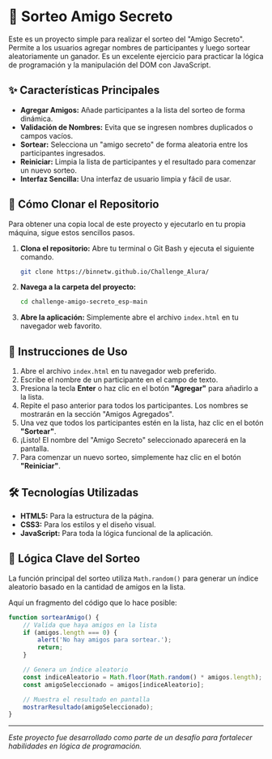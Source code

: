 # 🎲 Sorteo Amigo Secreto

Este es un proyecto simple para realizar el sorteo del "Amigo Secreto". Permite a los usuarios agregar nombres de participantes y luego sortear aleatoriamente un ganador. Es un excelente ejercicio para practicar la lógica de programación y la manipulación del DOM con JavaScript.

## ✨ Características Principales

-   **Agregar Amigos:** Añade participantes a la lista del sorteo de forma dinámica.
-   **Validación de Nombres:** Evita que se ingresen nombres duplicados o campos vacíos.
-   **Sortear:** Selecciona un "amigo secreto" de forma aleatoria entre los participantes ingresados.
-   **Reiniciar:** Limpia la lista de participantes y el resultado para comenzar un nuevo sorteo.
-   **Interfaz Sencilla:** Una interfaz de usuario limpia y fácil de usar.

## 📂 Cómo Clonar el Repositorio

Para obtener una copia local de este proyecto y ejecutarlo en tu propia máquina, sigue estos sencillos pasos.

1.  **Clona el repositorio:** Abre tu terminal o Git Bash y ejecuta el siguiente comando.

    ```bash
    git clone https://binnetw.github.io/Challenge_Alura/
    ```

2.  **Navega a la carpeta del proyecto:**
    ```bash
    cd challenge-amigo-secreto_esp-main
    ```
3.  **Abre la aplicación:** Simplemente abre el archivo `index.html` en tu navegador web favorito.

## 🚀 Instrucciones de Uso

1.  Abre el archivo `index.html` en tu navegador web preferido.
2.  Escribe el nombre de un participante en el campo de texto.
3.  Presiona la tecla **Enter** o haz clic en el botón **"Agregar"** para añadirlo a la lista.
4.  Repite el paso anterior para todos los participantes. Los nombres se mostrarán en la sección "Amigos Agregados".
5.  Una vez que todos los participantes estén en la lista, haz clic en el botón **"Sortear"**.
6.  ¡Listo! El nombre del "Amigo Secreto" seleccionado aparecerá en la pantalla.
7.  Para comenzar un nuevo sorteo, simplemente haz clic en el botón **"Reiniciar"**.

## 🛠️ Tecnologías Utilizadas

-   **HTML5:** Para la estructura de la página.
-   **CSS3:** Para los estilos y el diseño visual.
-   **JavaScript:** Para toda la lógica funcional de la aplicación.

## 🧠 Lógica Clave del Sorteo

La función principal del sorteo utiliza `Math.random()` para generar un índice aleatorio basado en la cantidad de amigos en la lista.

Aquí un fragmento del código que lo hace posible:

```javascript
function sortearAmigo() {
    // Valida que haya amigos en la lista
    if (amigos.length === 0) {
        alert('No hay amigos para sortear.');
        return;
    }

    // Genera un índice aleatorio
    const indiceAleatorio = Math.floor(Math.random() * amigos.length);
    const amigoSeleccionado = amigos[indiceAleatorio];

    // Muestra el resultado en pantalla
    mostrarResultado(amigoSeleccionado);
}
```

---

*Este proyecto fue desarrollado como parte de un desafío para fortalecer habilidades en lógica de programación.*